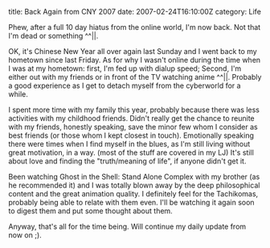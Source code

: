 title: Back Again from CNY 2007
date: 2007-02-24T16:10:00Z
category: Life

Phew, after a full 10 day hiatus from the online world, I'm now back. Not that I'm dead or something ^^||.

OK, it's Chinese New Year all over again last Sunday and I went back to my hometown since last Friday. As for why I wasn't online during the time when I was at my hometown: first, I'm fed up with dialup speed; Second, I'm either out with my friends or in front of the TV watching anime ^^||. Probably a good experience as I get to detach myself from the cyberworld for a while.

I spent more time with my family this year, probably because there was less activities with my childhood friends. Didn't really get the chance to reunite with my friends, honestly speaking, save the minor few whom I consider as best friends (or those whom I kept closest in touch). Emotionally speaking there were times when I find myself in the blues, as I'm still living without great motivation, in a way. (most of the stuff are covered in my LJ) It's still about love and finding the "truth/meaning of life", if anyone didn't get it.

Been watching Ghost in the Shell: Stand Alone Complex with my brother (as he recommended it) and I was totally blown away by the deep philosophical content and the great animation quality. I definitely feel for the Tachikomas, probably being able to relate with them even. I'll be watching it again soon to digest them and put some thought about them.

Anyway, that's all for the time being. Will continue my daily update from now on ;).
